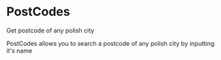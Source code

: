 # PostCodes
Get postcode of any polish city

PostCodes allows you to search a postcode of any polish city by inputting it's name
